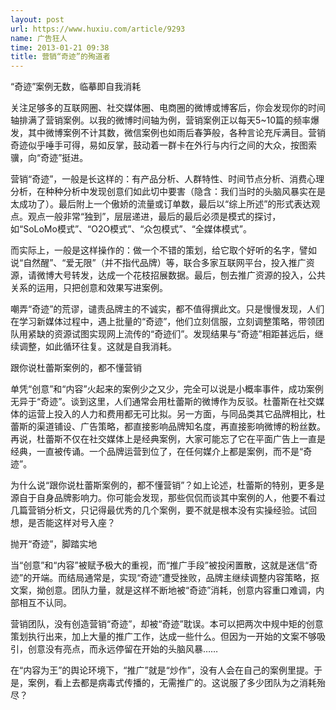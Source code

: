 ```yaml
---
layout: post
url: https://www.huxiu.com/article/9293
name: 广告狂人
time: 2013-01-21 09:38
title: 营销“奇迹”的殉道者
---
```

“奇迹”案例无数，临摹即自我消耗

关注足够多的互联网圈、社交媒体圈、电商圈的微博或博客后，你会发现你的时间轴排满了营销案例。以我的微博时间轴为例，营销案例正以每天5~10篇的频率爆发，其中微博案例不计其数，微信案例也如雨后春笋般，各种言论充斥满目。营销奇迹似乎唾手可得，易如反掌，鼓动着一群卡在外行与内行之间的大众，按图索骥，向“奇迹”挺进。

营销“奇迹”，一般是长这样的：有产品分析、人群特性、时间节点分析、消费心理分析，在种种分析中发现创意们如此切中要害（隐含：我们当时的头脑风暴实在是太成功了）。最后附上一个傲娇的流量或订单数，最后以“综上所述”的形式表达观点。观点一般非常“独到”，层层递进，最后的最后必须是模式的探讨，如“SoLoMo模式”、“O2O模式”、“众包模式”、“全媒体模式”。

而实际上，一般是这样操作的：做一个不错的策划，给它取个好听的名字，譬如说“自然醒”、“爱无限”（并不指代品牌）等，联合多家互联网平台，投入推广资源，请微博大号转发，达成一个花枝招展数据。最后，刨去推广资源的投入，公共关系的运用，只把创意和效果写进案例。

嘲弄“奇迹”的荒谬，谴责品牌主的不诚实，都不值得撰此文。只是慢慢发现，人们在学习新媒体过程中，遇上批量的“奇迹”，他们立刻信服，立刻调整策略，带领团队用紧缺的资源试图实现网上流传的“奇迹们”。发现结果与“奇迹”相距甚远后，继续调整，如此循环往复。这就是自我消耗。

跟你说杜蕾斯案例的，都不懂营销

单凭“创意”和“内容”火起来的案例少之又少，完全可以说是小概率事件，成功案例无异于“奇迹”。谈到这里，人们通常会用杜蕾斯的微博作为反驳。杜蕾斯在社交媒体的运营上投入的人力和费用都无可比拟。另一方面，与同品类其它品牌相比，杜蕾斯的渠道铺设、广告策略，都直接影响品牌知名度，再直接影响微博的粉丝数。再说，杜蕾斯不仅在社交媒体上是经典案例，大家可能忘了它在平面广告上一直是经典，一直被传诵。一个品牌运营到位了，在任何媒介上都是案例，而不是“奇迹”。

为什么说“跟你说杜蕾斯案例的，都不懂营销”？如上论述，杜蕾斯的特别，更多是源自于自身品牌影响力。你可能会发现，那些侃侃而谈其中案例的人，他要不看过几篇营销分析文，只记得最优秀的几个案例，要不就是根本没有实操经验。试回想，是否能这样对号入座？

抛开“奇迹”，脚踏实地

当“创意”和“内容”被赋予极大的重视，而“推广手段”被投闲置散，这就是迷信“奇迹”的开端。而结局通常是，实现“奇迹”遭受挫败，品牌主继续调整内容策略，抠文案，拗创意。团队力量，就是这样不断地被“奇迹”消耗，创意内容重口难调，内部相互不认同。

营销团队，没有创造营销“奇迹”，却被“奇迹”耽误。本可以把两次中规中矩的创意策划执行出来，加上大量的推广工作，达成一些什么。但因为一开始的文案不够吸引，创意没有亮点，而永远停留在开始的头脑风暴……

在“内容为王”的舆论环境下，“推广”就是“炒作”，没有人会在自己的案例里提。于是，案例，看上去都是病毒式传播的，无需推广的。这说服了多少团队为之消耗殆尽？

